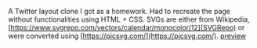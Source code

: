A Twitter layout clone I got as a homework. Had to recreate the page without functionalities using HTML + CSS.
SVGs are either from Wikipedia, [https://www.svgrepo.com/vectors/calendar/monocolor/12](SVGRepo) or were converted using [https://picsvg.com/](https://picsvg.com/).
[preview](https://github.com/NinthBurn/TwitterLayoutClone/assets/44284307/187cc545-6149-42ce-8de7-d569b75264d0)

